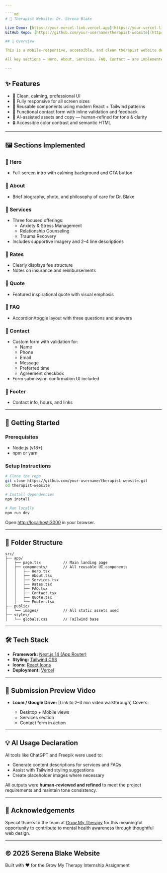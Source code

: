 ```yaml
---

````md
# 🧠 Therapist Website: Dr. Serena Blake

Live Demo: [https://your-vercel-link.vercel.app](https://your-vercel-link.vercel.app)  
GitHub Repo: [https://github.com/your-username/therapist-website](https://github.com/your-username/therapist-website)

## 📌 Overview

This is a mobile-responsive, accessible, and clean therapist website designed for **Dr. Serena Blake, PsyD**, as part of the Grow My Therapy internship assignment. Built using **Next.js 14 (App Router)** and **Tailwind CSS**, the website closely follows the style and structure of the reference design.

All key sections — Hero, About, Services, FAQ, Contact — are implemented based on the provided content and design inspiration from [drjenniferhahm.com](https://www.drjenniferhahm.com).

---
```


## ✨ Features

- 🎨 Clean, calming, professional UI
- 📱 Fully responsive for all screen sizes
- 🧾 Reusable components using modern React + Tailwind patterns
- 💬 Functional contact form with inline validation and feedback
- 🧠 AI-assisted assets and copy — human-refined for tone & clarity
- 🔒 Accessible color contrast and semantic HTML

---

## 🖼️ Sections Implemented

### 🔹 Hero
- Full-screen intro with calming background and CTA button

### 🔹 About
- Brief biography, photo, and philosophy of care for Dr. Blake

### 🔹 Services
- Three focused offerings:
  - Anxiety & Stress Management
  - Relationship Counseling
  - Trauma Recovery
- Includes supportive imagery and 2–4 line descriptions

### 🔹 Rates
- Clearly displays fee structure
- Notes on insurance and reimbursements

### 🔹 Quote
- Featured inspirational quote with visual emphasis

### 🔹 FAQ
- Accordion/toggle layout with three questions and answers

### 🔹 Contact
- Custom form with validation for:
  - Name
  - Phone
  - Email
  - Message
  - Preferred time
  - Agreement checkbox
- Form submission confirmation UI included

### 🔹 Footer
- Contact info, hours, and links

---

## 🚀 Getting Started

### Prerequisites

- Node.js (v18+)
- npm or yarn

### Setup Instructions

```bash
# Clone the repo
git clone https://github.com/your-username/therapist-website.git
cd therapist-website

# Install dependencies
npm install

# Run locally
npm run dev
````

Open [http://localhost:3000](http://localhost:3000) in your browser.

---

## 📁 Folder Structure

```
src/
├── app/
│   ├── page.tsx          // Main landing page
│   ├── components/       // All reusable UI components
│   │   ├── Hero.tsx
│   │   ├── About.tsx
│   │   ├── Services.tsx
│   │   ├── Rates.tsx
│   │   ├── FAQ.tsx
│   │   ├── Contact.tsx
│   │   ├── Quote.tsx
│   │   └── Footer.tsx
├── public/
│   └── images/           // All static assets used
├── styles/
│   └── globals.css       // Tailwind base
```

---

## 🛠️ Tech Stack

* **Framework:** [Next.js 14 (App Router)](https://nextjs.org)
* **Styling:** [Tailwind CSS](https://tailwindcss.com)
* **Icons:** [React Icons](https://react-icons.github.io)
* **Deployment:** [Vercel](https://vercel.com)

---

## 📸 Submission Preview Video

* **Loom / Google Drive:** \[Link to 2–3 min video walkthrough]
  Covers:

  * Desktop + Mobile views
  * Services section
  * Contact form in action

---

## 💡 AI Usage Declaration

AI tools like ChatGPT and Freepik were used to:

* Generate content descriptions for services and FAQs
* Assist with Tailwind styling suggestions
* Create placeholder images where necessary

All outputs were **human-reviewed and refined** to meet the project requirements and maintain tone consistency.

---

## 🙏 Acknowledgements

Special thanks to the team at [Grow My Therapy](https://growmytherapy.com) for this meaningful opportunity to contribute to mental health awareness through thoughtful web design.

---

## © 2025 Serena Blake Website

Built with ❤️ for the Grow My Therapy Internship Assignment

```

```
